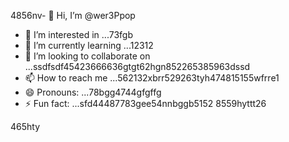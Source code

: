 4856nv- 👋 Hi, I’m @wer3Ppop
- 👀 I’m interested in ...73fgb
- 🌱 I’m currently learning ...12312
- 💞️ I’m looking to collaborate on ...ssdfsdf45423666636gtgt62hgn852265385963dssd
- 📫 How to reach me ...562132xbrr529263tyh474815155wfrre1
- 😄 Pronouns: ...78bgg4744gfgffg
- ⚡ Fun fact: ...sfd44487783gee54nnbggb5152
8559hyttt26
<!---jl456asdgjllm.lm45596969142
wer3Ppop/wer3Ppop is a ✨ special ✨ repository 2because its `README.md` (this file) appears on your GitHub profile.
You can click the Preview link to take a look at your changes.1441cbv
--->465hty
